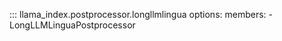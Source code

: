 ::: llama_index.postprocessor.longllmlingua
    options:
      members:
        - LongLLMLinguaPostprocessor
